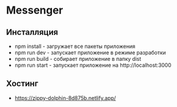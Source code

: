 # Messenger

## Инсталляция
* npm install - загружает все пакеты приложения
* npm run dev - запускает приложение в режиме разработки
* npm run build - собирает приложение в папку dist
* npm run start - запускает приложение на http://localhost:3000

## Хостинг
* https://zippy-dolphin-8d875b.netlify.app/